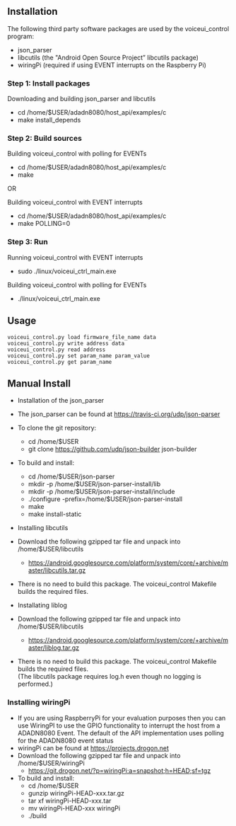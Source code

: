 ## Installation

The following third party software packages are used by the voiceui_control program:

* json_parser
* libcutils (the "Android Open Source Project” libcutils package)
* wiringPi (required if using EVENT interrupts on the Raspberry Pi)

### Step 1: Install packages
Downloading and building json_parser and libcutils
* cd /home/$USER/adadn8080/host_api/examples/c
* make install_depends

### Step 2: Build sources

Building voiceui_control with polling for EVENTs
* cd /home/$USER/adadn8080/host_api/examples/c
* make

OR

Building voiceui_control with EVENT interrupts
* cd /home/$USER/adadn8080/host_api/examples/c
* make POLLING=0

### Step 3: Run

Running voiceui_control with EVENT interrupts
* sudo ./linux/voiceui_ctrl_main.exe

Building voiceui_control with polling for EVENTs
* ./linux/voiceui_ctrl_main.exe

## Usage
    voiceui_control.py load firmware_file_name data  
    voiceui_control.py write address data  
    voiceui_control.py read address  
    voiceui_control.py set param_name param_value  
    voiceui_control.py get param_name  

## Manual Install
* Installation of the json_parser
 * The json_parser can be found at https://travis-ci.org/udp/json-parser
 * To clone the git repository:
    * cd /home/$USER
    * git clone https://github.com/udp/json-builder json-builder
 * To build and install:
    * cd /home/$USER/json-parser
    * mkdir -p /home/$USER/json-parser-install/lib
    * mkdir -p /home/$USER/json-parser-install/include
    * ./configure -prefix=/home/$USER/json-parser-install
    * make
    * make install-static

* Installing libcutils
 * Download the following gzipped tar file and unpack into /home/$USER/libcutils
    * https://android.googlesource.com/platform/system/core/+archive/master/libcutils.tar.gz
 * There is no need to build this package. The voiceui_control Makefile builds the required files.

* Installating liblog
 * Download the following gzipped tar file and unpack into /home/$USER/libcutils
    * https://android.googlesource.com/platform/system/core/+archive/master/liblog.tar.gz
 * There is no need to build this package. The voiceui_control Makefile builds the required files.  
   (The libcutils package requires log.h even though no logging is performed.)

### Installing wiringPi
 * If you are using RaspberryPi for your evaluation purposes then you can use WiringPI to use the GPIO functionality to interrupt the host from a ADADN8080 Event. The default of the API implementation uses polling for the ADADN8080 event status  
 * wiringPi can be found at https://projects.drogon.net
 * Download the following gzipped tar file and unpack into /home/$USER/wiringPi
    * https://git.drogon.net/?p=wiringPi;a=snapshot;h=HEAD;sf=tgz
 * To build and install:
    * cd /home/$USER
    * gunzip wiringPi-HEAD-xxx.tar.gz
    * tar xf wiringPi-HEAD-xxx.tar
    * mv wiringPi-HEAD-xxx wiringPi
    * ./build


